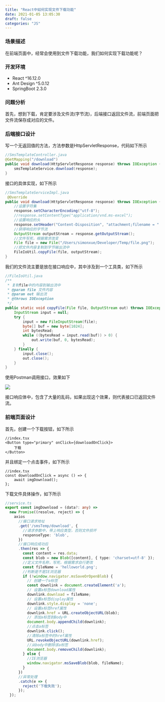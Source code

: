 ```yaml
---
title: "React中如何实现文件下载功能"
date: 2021-01-05 13:05:30
draft: false
categories: "JS"
---
```


### 场景描述
在前端页面中，经常会使用到文件下载功能，我们如何实现下载功能呢？

### 开发环境
* React ^16.12.0
* Ant Design ^5.0.12
* SpringBoot 2.3.0

### 问题分析
首先，想到下载，肯定要涉及文件流(字节流)，后端接口返回文件流，前端页面把文件流保存成对应的文件。

### 后端接口设计
写一个无返回值的方法，方法参数是HttpServletResponse，代码如下所示
``` java
//SmsTemplateController.java
@GetMapping("/download")
public void download(HttpServletResponse response) throws IOException {
    smsTemplateService.download(response);
}
```
接口的具体实现，如下所示
``` java
//SmsTemplateServiceImpl.java
 @Override
public void download(HttpServletResponse response) throws IOException {
    //设置字符集
    response.setCharacterEncoding("utf-8");
    //response.setContentType("application/vnd.ms-excel");
    //设置响应的头
    response.setHeader("Content-Disposition", "attachment;filename = " + "helloworld.png");
    //获得响应的字节流
    OutputStream outputStream = response.getOutputStream();
    //文件写死，根据需求改变
    File file = new File("/Users/simonxue/Developer/Temp/file.png");
    //把文件内容复制到字节输出流中
    FileIoUtil.copyFile(file, outputStream);
}
```
我们的文件流主要是放在接口响应中，其中涉及到一个工具类，如下所示
``` java
//FileIoUtil.java
/**
 * 复制file中的内容到输出流中
 * @param file 文件内容
 * @param out 输出流
 * @throws IOException
 */
public static void copyFile(File file, OutputStream out) throws IOException {
    InputStream input = null;
    try {
        input = new FileInputStream(file);
        byte[] buf = new byte[1024];
        int bytesRead;
        while ((bytesRead = input.read(buf)) > 0) {
            out.write(buf, 0, bytesRead);
        }
    } finally {
        input.close();
        out.close();
    }
}
```
使用Postman调用接口，效果如下

![](https://xueyao.oss-cn-hangzhou.aliyuncs.com/2021/1/20210121223257127_1184200995.png?x-oss-process=style/logo)

接口响应体中，包含了大量的乱码，如果出现这个效果，则代表接口已返回文件流。

### 前端页面设计
首先，创建一个下载按钮，如下所示
``` tsx
//index.tsx
<Button type="primary" onClick={downloadOnClick}>
    下载
</Button>
```
并且绑定一个点击事件，如下所示
``` tsx
//index.tsx
const downloadOnClick = async () => {
    await imgDownload();
};
```

下载文件具体操作，如下所示
``` ts
//service.ts
export const imgDownload = (data?: any) =>
  new Promise((resolve, reject) => {
    axios
      //接口请求地址
      .get('/smsTemp/download', {
        //请求参数中，带上响应类型，否则文件损坏
        responseType: 'blob',
      })
      //接口响应成功后
      .then(res => {
        const content = res.data;
        const blob = new Blob([content], { type: 'charset=utf-8' });
        //定义文件名称，写死，根据需求自行更改
        const fileName = 'helloworld.png';
        //判断是不是IE浏览器
        if (!window.navigator.msSaveOrOpenBlob) {
          // 创建一个a标签
          const downlink = document.createElement('a');
          // 设置a标签download属性
          downlink.download = fileName;
          // 设置a标签display属性
          downlink.style.display = 'none';
          // 设置a标签href属性
          downlink.href = URL.createObjectURL(blob);
          // 添加a标签到Body中
          document.body.appendChild(downlink);
          //点击a标签
          downlink.click();
          //清除a标签中的href属性
          URL.revokeObjectURL(downlink.href);
          //从body中删除该a标签
          document.body.removeChild(downlink);
        } else {
          //IE浏览器
          window.navigator.msSaveBlob(blob, fileName);
        }
      })
      //异常处理
      .catch(e => {
        reject('下载失败');
      });
  });

```